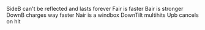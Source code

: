 SideB can't be reflected and lasts forever
Fair is faster
Bair is stronger
DownB charges way faster
Nair is a windbox
DownTilt multihits
Upb cancels on hit